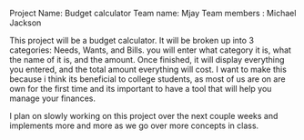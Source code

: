 Project Name: Budget calculator
Team name: Mjay
Team members : Michael Jackson

This project will be a budget calculator. It will be broken up into 3 categories: Needs, Wants, and Bills. you will enter what category it is, what the name of it is, and the amount. Once finished, it will display everything you entered, and the total amount everything will cost. I want to make this because i think its beneficial to college students, as most of us are on are own for the first time and its important to have a tool that will help you manage your finances. 

I plan on slowly working on this project over the next couple weeks and implements more and more as we go over more concepts in class. 
